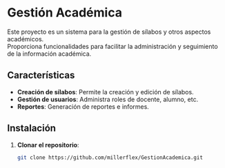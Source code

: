 # Gestión Académica

Este proyecto es un sistema para la gestión de sílabos y otros aspectos académicos.  
Proporciona funcionalidades para facilitar la administración y seguimiento de la información académica.

## Características
- **Creación de sílabos**: Permite la creación y edición de sílabos.
- **Gestión de usuarios**: Administra roles de docente, alumno, etc.
- **Reportes**: Generación de reportes e informes.

## Instalación
1. **Clonar el repositorio**:
   ```bash
   git clone https://github.com/millerflex/GestionAcademica.git
   
